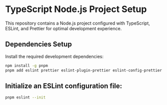 # TypeScript Node.js Project Setup

This repository contains a Node.js project configured with TypeScript, ESLint, and Prettier for optimal development experience.

## Dependencies Setup

Install the required development dependencies:

```bash
npm install -g pnpm
pnpm add eslint prettier eslint-plugin-prettier eslint-config-prettier @typescript-eslint/parser @typescript-eslint/eslint-plugin -D
```

## Initialize an ESLint configuration file:

```bash
pnpm eslint --init
```
